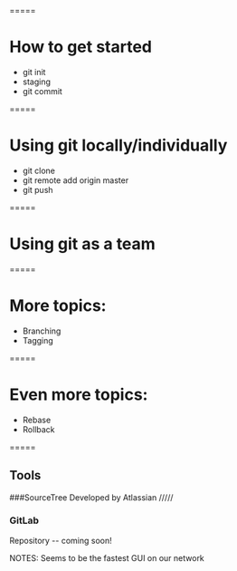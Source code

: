 


=====
# How to get started
* git init
* staging
* git commit


=====
# Using git locally/individually
* git clone
* git remote add origin master
* git push

=====
# Using git as a team


=====
# More topics:
* Branching
* Tagging


=====
# Even more topics:
* Rebase
* Rollback

=====
## Tools
###SourceTree
Developed by Atlassian
/////
### GitLab
Repository -- coming soon!

NOTES:
Seems to be the fastest GUI on our network
